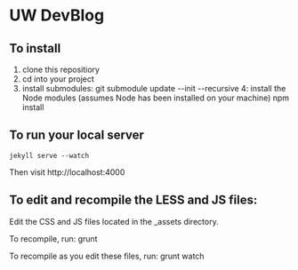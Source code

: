 # UW DevBlog

## To install

1. clone this repositiory
2. cd into your project
3. install submodules:
    git submodule update --init --recursive
4: install the Node modules (assumes Node has been installed on your machine)
    npm install

## To run your local server
    jekyll serve --watch
Then visit http://localhost:4000

## To edit and recompile the LESS and JS files:
Edit the CSS and JS files located in the _assets directory.

To recompile, run:
    grunt 

To recompile as you edit these files, run:
    grunt watch

